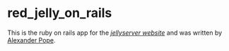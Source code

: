 # red_jelly_on_rails
This is the ruby on rails app for the
[*jellyserver website*](http://jellyserver.mcpe.me)
and was written by [Alexander Pope](https://github.com/jellyfishcoder).
